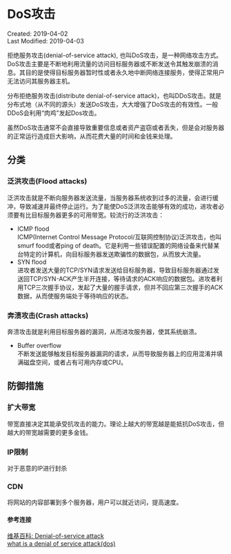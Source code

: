 # DoS攻击
Created: 2019-04-02  
Last Modified: 2019-04-03  

拒绝服务攻击(denial-of-service attack), 也叫DoS攻击，是一种网络攻击方式。DoS攻击主要是不断地利用流量的访问目标服务器或不断发送令其触发崩溃的消息。其目的是使得目标服务器暂时性或者永久地中断网络连接服务，使得正常用户无法访问其服务器主机。  

分布拒绝服务攻击(distribute denial-of-service attack)，也叫DDoS攻击。就是分布式地（从不同的源头）发送DoS攻击，大大增强了DoS攻击的有效性。一般DDoS会利用“肉鸡”发起Dos攻击。

虽然DoS攻击通常不会直接导致重要信息或者资产盗窃或者丢失，但是会对服务器的正常运行造成巨大影响，从而花费大量的时间和金钱来处理。

## 分类
### 泛洪攻击(Flood attacks)
泛洪攻击就是不断向服务器发送流量，当服务器系统收到过多的流量，会进行缓冲，导致减速并最终停止运行。为了能使DoS泛洪攻击能够有效的成功，进攻者必须要有比目标服务器更多的可用带宽。较流行的泛洪攻击：
- ICMP flood  
  ICMP(Internet Control Message Protocol/互联网控制协议)泛洪攻击，也叫smurf food或者ping of death。它是利用一些错误配置的网络设备来代替某台特定的计算机，向目标服务器发送欺骗性的数据包，从而放大流量。
- SYN flood  
  进攻者发送大量的TCP/SYN请求发送给目标服务器，导致目标服务器通过发送回TCP/SYN-ACK产生半开连接，等待请求的ACK响应的数据包。进攻者利用TCP三次握手协议，发起了大量的握手请求，但并不回应第三次握手的ACK数据，从而使服务端处于等待响应的状态。

### 奔溃攻击(Crash attacks)
奔溃攻击就是利用目标服务器的漏洞，从而进攻服务器，使其系统崩溃。
- Buffer overflow  
  不断发送能够触发目标服务器漏洞的请求，从而导致服务器上的应用混淆并填满磁盘空间，或者占有可用内存或CPU。

## 防御措施
### 扩大带宽
带宽直接决定其能承受抗攻击的能力。理论上越大的带宽越是能抵抗DoS攻击，但越大的带宽越需要的更多金钱。

### IP限制
对于恶意的IP进行封杀

### CDN
将网站的内容部署到多个服务器，用户可以就近访问，提高速度。

#### 参考连接
[维基百科: Denial-of-service attack](https://en.wikipedia.org/wiki/Denial-of-service_attack)  
[what is a denial of service attack(dos)](https://www.paloaltonetworks.com/cyberpedia/what-is-a-denial-of-service-attack-dos)